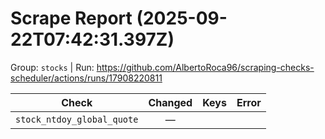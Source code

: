 # Scrape Report (2025-09-22T07:42:31.397Z)

Group: `stocks`  |  Run: https://github.com/AlbertoRoca96/scraping-checks-scheduler/actions/runs/17908220811

| Check | Changed | Keys | Error |
|---|:---:|:--|:--|
| `stock_ntdoy_global_quote` | — |  |  |
